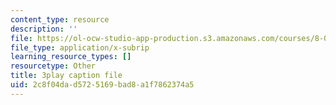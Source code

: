 ```yaml
---
content_type: resource
description: ''
file: https://ol-ocw-studio-app-production.s3.amazonaws.com/courses/8-01sc-classical-mechanics-fall-2016/2c8f04dad5725169bad8a1f7862374a5_ZjGjNsmsNBU.vtt
file_type: application/x-subrip
learning_resource_types: []
resourcetype: Other
title: 3play caption file
uid: 2c8f04da-d572-5169-bad8-a1f7862374a5
---
```

